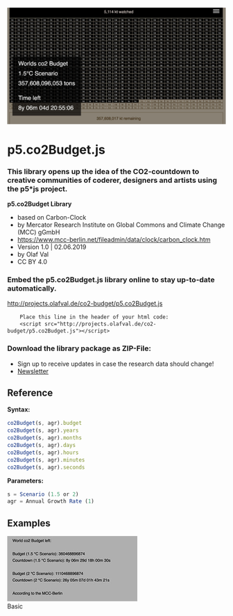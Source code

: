 ![co2-countdown](co2-countdown.jpg)

# p5.co2Budget.js
### This library opens up the idea of the CO2-countdown to creative communities of coderer, designers and artists using the p5*js project.

**p5.co2Budget Library**
- based on Carbon-Clock
- by Mercator Research Institute on Global Commons and Climate Change (MCC) gGmbH
- https://www.mcc-berlin.net/fileadmin/data/clock/carbon_clock.htm
- Version 1.0 | 02.06.2019
- by Olaf Val
- CC BY 4.0 

### Embed the p5.co2Budget.js library online to stay up-to-date automatically.
http://projects.olafval.de/co2-budget/p5.co2Budget.js

		Place this line in the header of your html code:
		<script src="http://projects.olafval.de/co2-budget/p5.co2Budget.js"></script>
	
### Download the library package as ZIP-File:
- Sign up to receive updates in case the research data should change!
- [Newsletter](https://mailchi.mp/466342f40b18/p5co2budgetjs)


## Reference

**Syntax:**
```javascript
co2Budget(s, agr).budget
co2Budget(s, agr).years
co2Budget(s, agr).months
co2Budget(s, agr).days
co2Budget(s, agr).hours
co2Budget(s, agr).minutes
co2Budget(s, agr).seconds
```
**Parameters:**
```javascript
s = Scenario (1.5 or 2)
agr = Annual Growth Rate (1)
```


## Examples

![co2-clock-Basic Example](examples/basic.jpg)  
Basic
